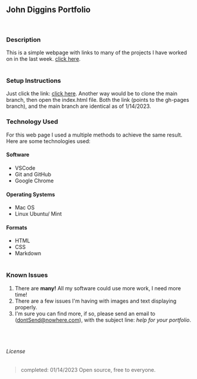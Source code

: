 ## John Diggins Portfolio

<br>

### Description
This is a simple webpage with links to many of the projects I have worked on in the last week.   [click here](https://john-dig.github.io/portfolio/).
<br><br>

### Setup Instructions
  
  Just click the link: [click here](https://john-dig.github.io/portfolio/).  Another way would be to clone the main branch, then open the index.html file.  Both the link (points to the gh-pages branch), and the main branch are identical as of 1/14/2023.

### Technology Used
  For this web page I used a multiple methods to achieve the same result.  Here are some technologies used:

  #### Software
  
  * VSCode
  * Git and GitHub
  * Google Chrome

  #### Operating Systems
  * Mac OS
  * Linux Ubuntu/ Mint

  #### Formats
  * HTML
  * CSS
  * Markdown
<br><br>

  ### Known Issues
  1. There are **many!** All my software could use more work, I need more time!
  2. There are a few issues I'm having with images and text displaying properly.
  3. I'm sure you can find more, if so, please send an email to (dontSend@nowhere.com), with the subject line: _help for your portfolio_. 

<br><br>

  ###### License

  >completed: 01/14/2023   Open source, free to everyone.

